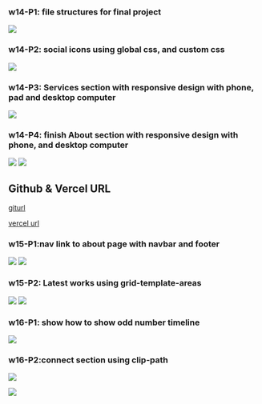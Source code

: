 ### w14-P1: file structures for final project

![](w14-p1.png)

### w14-P2: social icons using global css, and custom css

![](w14-p2.png)

### w14-P3: Services section with responsive design with phone, pad and desktop computer

![](w14-p3.png)

### w14-P4: finish About section with responsive design with phone, and desktop computer

![](w14-p4.png)
![](w14-p5.png)

## Github & Vercel URL

[giturl](https://github.com/wurrrrrrrrrr/1111-web-demo-16)

[vercel url](https://1111-web-demo-16-g6mx.vercel.app/)

### w15-P1:nav link to about page with navbar and footer

![](w15-p1.png)
![](w15-p2.png)

### w15-P2: Latest works using grid-template-areas

![](w15-p3.png)
![](w15-p4.png)

### w16-P1: show how to show odd number timeline

![](w16-p1.png)

### w16-P2:connect section using clip-path

![](w16-p2.png)

![](w17.png)
